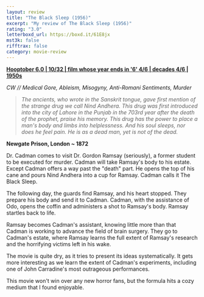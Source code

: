 ```yaml
---
layout: review
title: "The Black Sleep (1956)"
excerpt: "My review of The Black Sleep (1956)"
rating: "3.0"
letterboxd_url: https://boxd.it/61E8jx
mst3k: false
rifftrax: false
category: movie-review
---
```


<b><a href="https://boxd.it/pPVYg/detail" title="Hooptober 6.0 | 10/32 | film whose year ends in '6' 4/6 | decades 4/6 | 1950s">Hooptober 6.0 | 10/32 | film whose year ends in '6' 4/6 | decades 4/6 | 1950s</a></b>

<i>CW // Medical Gore, Ableism, Misogyny, Anti-Romani Sentiments, Murder</i>

<blockquote><i>The ancients, who wrote in the Sanskrit tongue, gave first mention of the strange drug we call Nind Andhera. This drug was first introduced into the city of Lahore in the Punjab in the 703rd year after the death of the prophet, praise his memory. This drug has the power to place a man's body and limbs into helplessness. And his soul sleeps, nor does he feel pain. He is as a dead man, yet is not of the dead.</i></blockquote>
<b>Newgate Prison, London ~ 1872</b>

Dr. Cadman comes to visit Dr. Gordon Ramsay (seriously), a former student to be executed for murder. Cadman will take Ramsay's body to his estate. Except Cadman offers a way past the "death" part. He opens the top of his cane and pours Nind Andhera into a cup for Ramsay. Cadman calls it The Black Sleep.

The following day, the guards find Ramsay, and his heart stopped. They prepare his body and send it to Cadman. Cadman, with the assistance of Odo, opens the coffin and administers a shot to Ramsay's body. Ramsay startles back to life.

Ramsay becomes Cadman's assistant, knowing little more than that Cadman is working to advance the field of brain surgery. They go to Cadman's estate, where Ramsay learns the full extent of Ramsay's research and the horrifying victims left in his wake.

The movie is quite dry, as it tries to present its ideas systematically. It gets more interesting as we learn the extent of Cadman's experiments, including one of John Carradine's most outrageous performances.

This movie won't win over any new horror fans, but the formula hits a cozy medium that I found enjoyable.
